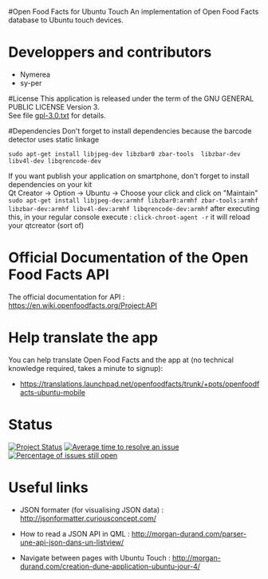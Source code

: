 #Open Food Facts for Ubuntu Touch
An implementation of Open Food Facts database to Ubuntu touch devices.

# Developpers and contributors
- Nymerea
- sy-per

#License
This application is released under the term of the GNU GENERAL PUBLIC LICENSE Version 3.<br>
See file [gpl-3.0.txt](gpl-3.0.txt) for details.

#Dependencies
Don't forget to install dependencies because the barcode detector uses static linkage

`sudo apt-get install libjpeg-dev libzbar0 zbar-tools  libzbar-dev libv4l-dev libqrencode-dev`

If you want publish your application on smartphone, don't forget to install dependencies on your kit  
Qt Creator -> Option -> Ubuntu -> Choose your click and click on "Maintain"  
`sudo apt-get install libjpeg-dev:armhf libzbar0:armhf zbar-tools:armhf  libzbar-dev:armhf libv4l-dev:armhf libqrencode-dev:armhf`
after executing this, in your regular console execute : 
`click-chroot-agent -r` it will reload your qtcreator (sort of)

# Official Documentation of the Open Food Facts API
The official documentation for API : https://en.wiki.openfoodfacts.org/Project:API

# Help translate the app 
You can help translate Open Food Facts and the app at (no technical knowledge required, takes a minute to signup): 
- https://translations.launchpad.net/openfoodfacts/trunk/+pots/openfoodfacts-ubuntu-mobile

**Status**
===

[![Project Status](http://opensource.box.com/badges/active.svg)](http://opensource.box.com/badges)
[![Average time to resolve an issue](http://isitmaintained.com/badge/resolution/openfoodfacts/openfoodfacts-ubuntu.svg)](http://isitmaintained.com/project/openfoodfacts/openfoodfacts-ubuntu.svg "Average time to resolve an issue")
[![Percentage of issues still open](http://isitmaintained.com/badge/open/openfoodfacts/openfoodfacts-ubuntu.svg)](http://isitmaintained.com/project/openfoodfacts/openfoodfacts-ubuntu.svg "Percentage of issues still open")


# Useful links

- JSON formater (for visualising JSON data) : http://jsonformatter.curiousconcept.com/

- How to read a JSON API in QML : http://morgan-durand.com/parser-une-api-json-dans-un-listview/

- Navigate between pages with Ubuntu Touch : http://morgan-durand.com/creation-dune-application-ubuntu-jour-4/



